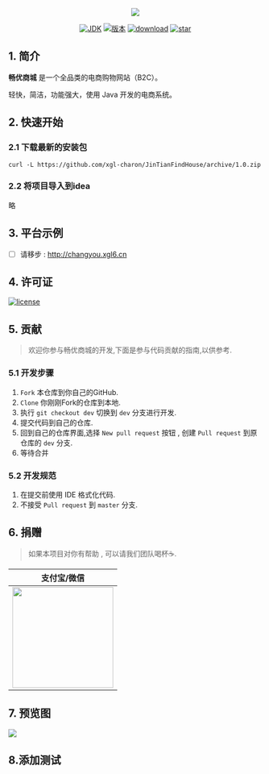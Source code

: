 <p align="center">
<a href="https://github.com/xgl-charon/JinTianFindHouse" target="_blank">
	<img src="https://cdn.xgl6.top/img/b997275e18c03a52075beb26d69aa3c.png" width=""/>
</a>
</p>

<p align="center">
  <a href="https://www.java.com/zh_CN/"><img src="https://img.shields.io/badge/JDK-1.8-yellow.svg" alt="JDK"></a>
  <a href="https://github.com/xgl-charon/JinTianFindHouse/releases"><img src="https://img.shields.io/github/v/release/xgl-charon/JinTianFindHouse" alt="版本"></a>
  <a href="#"><img src="https://img.shields.io/github/last-commit/xgl-charon/JinTianFindHouse" alt="download"></a>
  <a href="#"><img src="https://img.shields.io/github/stars/xgl-charon/JinTianFindHouse?style=social" alt="star"></a>

## 1. 简介

**畅优商城** 是一个全品类的电商购物网站（B2C）。

轻快，简洁，功能强大，使用 Java 开发的电商系统。



## 2. 快速开始

### 2.1 下载最新的安装包

```
curl -L https://github.com/xgl-charon/JinTianFindHouse/archive/1.0.zip
```

### 2.2 将项目导入到idea

略

## 3. 平台示例

- [ ] 请移步 : http://changyou.xgl6.cn

## 4. 许可证

[![license](https://img.shields.io/github/license/xgl-charon/JinTianFindHouse)](https://github.com/xgl-charon/JinTianFindHouse/blob/master/LICENSE)

## 5. 贡献

> 欢迎你参与畅优商城的开发,下面是参与代码贡献的指南,以供参考.

### 5.1 开发步骤

1. `Fork` 本仓库到你自己的GitHub.
2. `Clone`  你刚刚Fork的仓库到本地.
3. 执行  `git checkout dev`  切换到 `dev` 分支进行开发.
4. 提交代码到自己的仓库.
5. 回到自己的仓库界面,选择 ` New pull request ` 按钮 , 创建 ` Pull request ` 到原仓库的 `dev` 分支.
6. 等待合并

### 5.2 开发规范

1. 在提交前使用 IDE 格式化代码.
2. 不接受 ` Pull request ` 到 `master` 分支.

## 6. 捐赠

> 如果本项目对你有帮助 , 可以请我们团队喝杯☕️.

| 支付宝/微信                                                  |
| ------------------------------------------------------------ |
| <img src="http://blogdown.xgl6.top/xglpay.png" width="200"/> |

## 7. 预览图

![](https://cdn.xgl6.top/img/20191225093503.png)

## 8.添加测试
